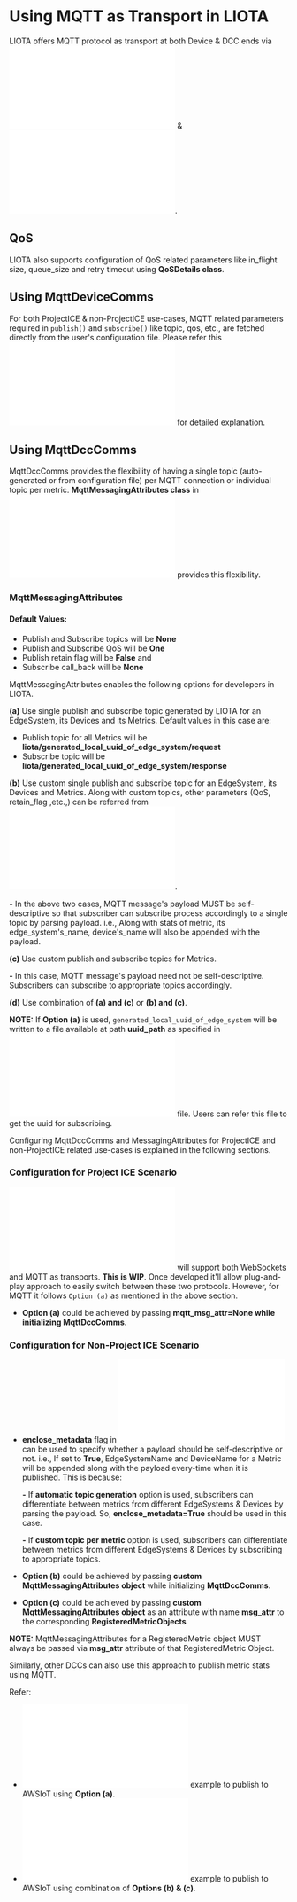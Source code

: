 # Using MQTT as Transport in LIOTA

LIOTA offers MQTT protocol as transport at both Device & DCC ends via ![MqttDeviceComms](/liota/device_comms/mqtt_device_comms.py) & ![MqttDccComms](/liota/dcc_comms/mqtt_dcc_comms.py).


## QoS
LIOTA also supports configuration of QoS related parameters like in_flight size, queue_size and retry timeout using **QoSDetails class**.


## Using MqttDeviceComms

For both ProjectICE & non-ProjectICE use-cases, MQTT related parameters required in `publish()` and `subscribe()` like topic, qos, etc., are fetched directly from the user's
configuration file.  Please refer this ![example](/examples/mqtt/device_comms/iotcc/iotcc_simulated_mqtt.py) for detailed explanation.


## Using MqttDccComms

MqttDccComms provides the flexibility of having a single topic (auto-generated or from configuration file) per MQTT connection or individual topic per metric. **MqttMessagingAttributes class** in ![mqtt.py](/liota/lib/transports/mqtt.py)
provides this flexibility.

### MqttMessagingAttributes

#### Default Values:

* Publish and Subscribe topics will be **None**
* Publish and Subscribe QoS will be **One**
* Publish retain flag will be **False** and
* Subscribe call_back will be **None**

MqttMessagingAttributes enables the following options for developers in LIOTA.

**(a)** Use single publish and subscribe topic generated by LIOTA for an EdgeSystem, its Devices and its Metrics. Default values in this case are:
* Publish topic for all Metrics will be **liota/generated_local_uuid_of_edge_system/request**
* Subscribe topic will be **liota/generated_local_uuid_of_edge_system/response**

**(b)** Use custom single publish and subscribe topic for an EdgeSystem, its Devices and Metrics.  Along with custom topics, other parameters (QoS, retain_flag ,etc.,) can be referred from ![Property File](/examples/mqtt/dcc_comms/aws_iot/sampleProp.conf).

**-** In the above two cases, MQTT message's payload MUST be self-descriptive so that subscriber can subscribe process accordingly to a single topic by parsing payload. i.e., Along with stats of metric, its edge_system's_name, device's_name will also be appended with the payload.

**(c)** Use custom publish and subscribe topics for Metrics.

**-** In this case, MQTT message's payload need not be self-descriptive.  Subscribers can subscribe to appropriate topics accordingly.

**(d)** Use combination of **(a) and (c)** or **(b) and (c)**.


**NOTE:**
If **Option (a)** is used, `generated_local_uuid_of_edge_system` will be written to a file available at path **uuid_path** as specified in ![liota.conf](/config/liota.conf) file.
Users can refer this file to get the uuid for subscribing.


Configuring MqttDccComms and MessagingAttributes for ProjectICE and non-ProjectICE related use-cases is explained in the following sections.

### Configuration for Project ICE Scenario
![IoTCC DCC](/liota/dccs/iotcc.py) will support both WebSockets and MQTT as transports.  **This is WIP**.  Once developed it'll allow plug-and-play approach to easily switch between these two protocols.  However, for MQTT
it follows `Option (a)` as mentioned in the above section.
* **Option (a)** could be achieved by passing **mqtt_msg_attr=None while initializing MqttDccComms**.


### Configuration for Non-Project ICE Scenario

* **enclose_metadata** flag in ![AWSIoT DCC](/liota/dccs/aws_iot.py) can be used to specify whether a payload should be self-descriptive or not. i.e., If set to **True**, EdgeSystemName and DeviceName for a Metric will be appended
along with the payload every-time when it is published.  This is because:

  **-** If **automatic topic generation** option is used, subscribers can differentiate between metrics from different EdgeSystems & Devices by parsing the payload.  So, **enclose_metadata=True** should be used in this case.

  **-** If **custom topic per metric** option is used, subscribers can differentiate between metrics from different EdgeSystems & Devices by subscribing to appropriate topics.

* **Option (b)** could be achieved by passing **custom MqttMessagingAttributes object** while initializing **MqttDccComms**.
* **Option (c)** could be achieved by passing **custom MqttMessagingAttributes object** as an attribute with name **msg_attr** to the corresponding **RegisteredMetricObjects**

**NOTE:** MqttMessagingAttributes for a RegisteredMetric object MUST always be passed via **msg_attr** attribute of that RegisteredMetric Object.

Similarly, other DCCs can also use this approach to publish metric stats using MQTT.

Refer:
* ![aws_auto_gen](/examples/mqtt/dcc_comms/aws_iot/simulated_home_auto_gen_topic.py) example to publish to AWSIoT using **Option (a)**.
* ![aws_topic_per_metric](/examples/mqtt/dcc_comms/aws_iot/simulated_home_auto_gen_topic.py) example to publish to AWSIoT using combination of **Options (b) & (c)**.
